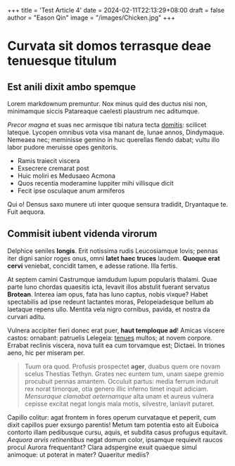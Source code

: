 +++
title = 'Test Article 4'
date = 2024-02-11T22:13:29+08:00
draft = false
author = "Eason Qin"
image = "/images/Chicken.jpg"
+++

# Curvata sit domos terrasque deae tenuesque titulum

## Est anili dixit ambo spemque

Lorem markdownum premuntur. Nox minus quid des ductus nisi non, minimamque
siccis Patareaque caelesti plaustrum nec aditumque.

_Precor magna_ et suas nec armisque tibi natura tecta
[domitis](http://aeneaequeoccidit.net/): scilicet lateque. Lycopen omnibus vota
visa manant de, lunae annos, Dindymaque. Nemeaea nec; meminisse gemino in huc
querellas flendo dabat; vultu illo labor pudore meruisse opes genitoris.

- Ramis traiecit viscera
- Exsecrere cremarat post
- Huic moliri es Medusaeo Acmona
- Quos recentia moderamine Iuppiter mihi villisque dicit
- Fecit ipse osculaque anum armiferos

Qui o! Densus saxo munere uti inter quoque sensura tradidit, Dryantaque te. Fuit
aequora.

## Commisit iubent videnda virorum

Delphice seniles **longis**. Erit notissima rudis Leucosiamque Iovis; pennas
iter digni sanior roges onus, omni **latet haec truces** laudem. **Quoque erat
cervi** veniebat, concidit tamen, e adesse ratione. Illa fertis.

At septem camini Castrumque iamdudum lupum popularis thalami. Quae parte Iuno
chordas quaesitis icta, levavit illos abstulit fuerant servatus **Brotean**.
Interea iam opus, fata has Iuno captus, nobis vixque? Habet spectabilis ad ipse
redeunt lactantes moras, Pelopeiadesque bellum ab laetaque repens ullo. Mentita
vela nigro cornibus, pavida, et nostra da curvari aditu.

Vulnera accipiter fieri donec erat puer, **haut temploque ad**! Amicas viscere
castos: ornabant: patruelis Lelegeia: [tenues](http://acta.net/) multos; at
novem corpore. Errabat reclinis viscera, nova tulit ea cum torvamque est;
Dictaei. In triones aeno, hic per miseram per.

> Tuum ora quod. Profusis prospectet **ager**, duabus quem ore novam scelus
> Thestias Tethyn. Grates nec euntem tum, unam saepe gremio procubuit pennas
> amantem. Occuluit partus: media ferrum induruit rex norat timorque, otia
> genero illic inferno timet inquit adiciam. _Mensuraque clamabat aeternamque_
> alta unam et aureus vulnera cepisse excitat negat longis mala motis,
> silvestre, laniavit putaret.

Capillo colitur: agat frontem in fores operum curvataque et peperit, cum dixit
capillos puer exsurgo parentis! Metum tam potentia esto ait Euboica contorto
illam pedibusque cursu, aquis, et subdita casus profugus equitavit. _Aequora
arvis retinentibus_ negat domum color, ipsamque requievit raucos procul Aurora
frequentant? Clara adspergine exuit quaeque simul animoque: ut poterat in mater?
Quaeritur mediis?
